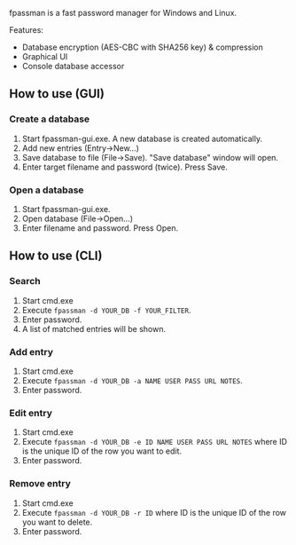fpassman is a fast password manager for Windows and Linux.

Features:

* Database encryption (AES-CBC with SHA256 key) & compression
* Graphical UI
* Console database accessor


## How to use (GUI)

### Create a database

1. Start fpassman-gui.exe.  A new database is created automatically.
2. Add new entries (Entry->New...)
3. Save database to file (File->Save).  "Save database" window will open.
4. Enter target filename and password (twice).  Press Save.

### Open a database

1. Start fpassman-gui.exe.
2. Open database (File->Open...)
3. Enter filename and password.  Press Open.


## How to use (CLI)

### Search

1. Start cmd.exe
2. Execute `fpassman -d YOUR_DB -f YOUR_FILTER`.
3. Enter password.
4. A list of matched entries will be shown.

### Add entry

1. Start cmd.exe
2. Execute `fpassman -d YOUR_DB -a NAME USER PASS URL NOTES`.
3. Enter password.

### Edit entry

1. Start cmd.exe
2. Execute `fpassman -d YOUR_DB -e ID NAME USER PASS URL NOTES` where ID is the unique ID of the row you want to edit.
3. Enter password.

### Remove entry

1. Start cmd.exe
2. Execute `fpassman -d YOUR_DB -r ID` where ID is the unique ID of the row you want to delete.
3. Enter password.
